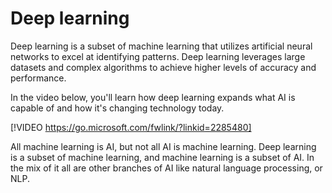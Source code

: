 # Deep learning

Deep learning is a subset of machine learning that utilizes artificial neural networks to excel at identifying patterns. Deep learning leverages large datasets and complex algorithms to achieve higher levels of accuracy and performance.

In the video below, you'll learn how deep learning expands what AI is capable of and how it's changing technology today.

[!VIDEO https://go.microsoft.com/fwlink/?linkid=2285480]

All machine learning is AI, but not all AI is machine learning. Deep learning is a subset of machine learning, and machine learning is a subset of AI. In the mix of it all are other branches of AI like natural language processing, or NLP.  
